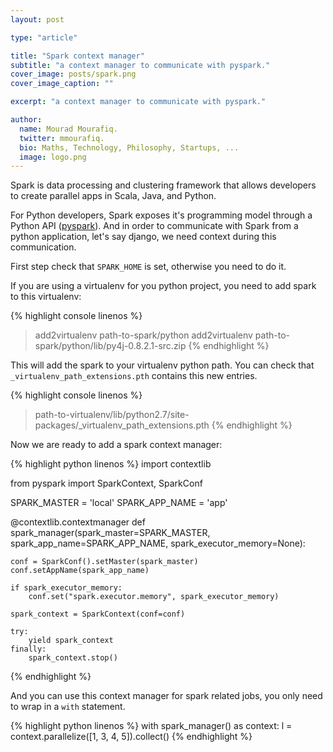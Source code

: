 ```yaml
---
layout: post

type: "article"

title: "Spark context manager"
subtitle: "a context manager to communicate with pyspark."
cover_image: posts/spark.png
cover_image_caption: ""

excerpt: "a context manager to communicate with pyspark."

author:
  name: Mourad Mourafiq.
  twitter: mmourafiq.
  bio: Maths, Technology, Philosophy, Startups, ...
  image: logo.png
---
```

Spark is data processing and clustering framework that allows developers to create parallel apps in Scala, Java, and Python.

For Python developers, Spark exposes it's programming model through a Python API ([pyspark](https://spark.apache.org/docs/latest/api/python/index.html)). And in order to communicate with Spark from a python application, let's say django, we need context during this communication.

First step check that `SPARK_HOME` is set, otherwise you need to do it.

If you are using a virtualenv for you python project, you need to add spark to this virtualenv:

{% highlight console linenos %}
>  add2virtualenv path-to-spark/python
>  add2virtualenv path-to-spark/python/lib/py4j-0.8.2.1-src.zip
{% endhighlight %}

 This will add the spark to your virtualenv python path. You can check that `_virtualenv_path_extensions.pth` contains this new entries.

{% highlight console linenos %}
>  path-to-virtualenv/lib/python2.7/site-packages/_virtualenv_path_extensions.pth
{% endhighlight %}

Now we are ready to add a spark context manager:

{% highlight python linenos %}
import contextlib

from pyspark import SparkContext, SparkConf

SPARK_MASTER = 'local'
SPARK_APP_NAME = 'app'

@contextlib.contextmanager
def spark_manager(spark_master=SPARK_MASTER,
                  spark_app_name=SPARK_APP_NAME,
                  spark_executor_memory=None):

    conf = SparkConf().setMaster(spark_master)
    conf.setAppName(spark_app_name)

    if spark_executor_memory:
        conf.set("spark.executor.memory", spark_executor_memory)

    spark_context = SparkContext(conf=conf)

    try:
        yield spark_context
    finally:
        spark_context.stop()
{% endhighlight %}

And you can use this context manager for spark related jobs, you only need to wrap in a `with` statement.

{% highlight python linenos %}
with spark_manager() as context:
    l = context.parallelize([1, 3, 4, 5]).collect()
{% endhighlight %}
